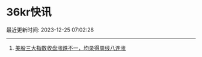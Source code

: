 # 36kr快讯

最近更新时间: 2023-12-25 07:02:28

--- 
1. [美股三大指数收盘涨跌不一，均录得周线八连涨](https://www.36kr.com/newsflashes/2575342354900359) 

